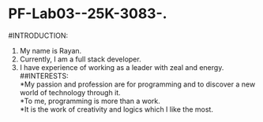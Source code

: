 # PF-Lab03--25K-3083-.
#INTRODUCTION:
1. My name is Rayan.
2. Currently, I am a full stack developer.
3. I have experience of working as a leader with zeal and energy.
##INTERESTS:\
*My passion and profession are for programming and to discover a new world of technology through it.\
*To me, programming is more than a work.\
*It is the work of creativity and logics which I like the most.  
